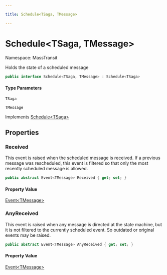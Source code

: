 ```yaml
---

title: Schedule<TSaga, TMessage>

---
```


# Schedule\<TSaga, TMessage\>

Namespace: MassTransit

Holds the state of a scheduled message

```csharp
public interface Schedule<TSaga, TMessage> : Schedule<TSaga>
```

#### Type Parameters

`TSaga`<br/>

`TMessage`<br/>

Implements [Schedule\<TSaga\>](../masstransit/schedule-1)

## Properties

### **Received**

This event is raised when the scheduled message is received. If a previous message
 was rescheduled, this event is filtered so that only the most recently scheduled
 message is allowed.

```csharp
public abstract Event<TMessage> Received { get; set; }
```

#### Property Value

[Event\<TMessage\>](../masstransit/event-1)<br/>

### **AnyReceived**

This event is raised when any message is directed at the state machine, but it is
 not filtered to the currently scheduled event. So outdated or original events may
 be raised.

```csharp
public abstract Event<TMessage> AnyReceived { get; set; }
```

#### Property Value

[Event\<TMessage\>](../masstransit/event-1)<br/>
